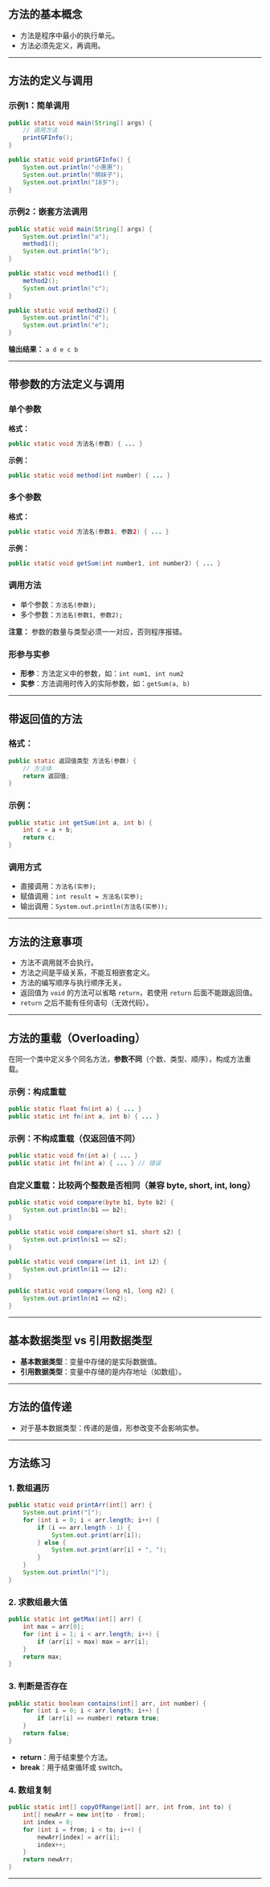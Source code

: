 ## 方法的基本概念

- 方法是程序中最小的执行单元。
- 方法必须先定义，再调用。

---

## 方法的定义与调用

### 示例1：简单调用
```java
public static void main(String[] args) {
    // 调用方法
    printGFInfo();
}

public static void printGFInfo() {
    System.out.println("小惠惠");
    System.out.println("萌妹子");
    System.out.println("18岁");
}
```

### 示例2：嵌套方法调用
```java
public static void main(String[] args) {
    System.out.println("a");
    method1();
    System.out.println("b");
}

public static void method1() {
    method2();
    System.out.println("c");
}

public static void method2() {
    System.out.println("d");
    System.out.println("e");
}
```

**输出结果：** `a d e c b`

---

## 带参数的方法定义与调用

### 单个参数

**格式：**
```java
public static void 方法名(参数) { ... }
```

**示例：**
```java
public static void method(int number) { ... }
```

### 多个参数

**格式：**
```java
public static void 方法名(参数1, 参数2) { ... }
```

**示例：**
```java
public static void getSum(int number1, int number2) { ... }
```

### 调用方法

- 单个参数：`方法名(参数);`
- 多个参数：`方法名(参数1, 参数2);`

**注意：** 参数的数量与类型必须一一对应，否则程序报错。

### 形参与实参

- **形参**：方法定义中的参数，如：`int num1, int num2`
- **实参**：方法调用时传入的实际参数，如：`getSum(a, b)`

---

## 带返回值的方法

### 格式：
```java
public static 返回值类型 方法名(参数) {
    // 方法体
    return 返回值;
}
```

### 示例：
```java
public static int getSum(int a, int b) {
    int c = a + b;
    return c;
}
```

### 调用方式

- 直接调用：`方法名(实参);`
- 赋值调用：`int result = 方法名(实参);`
- 输出调用：`System.out.println(方法名(实参));`

---

## 方法的注意事项

- 方法不调用就不会执行。
- 方法之间是平级关系，不能互相嵌套定义。
- 方法的编写顺序与执行顺序无关。
- 返回值为 `void` 的方法可以省略 `return`，若使用 `return` 后面不能跟返回值。
- `return` 之后不能有任何语句（无效代码）。

---

## 方法的重载（Overloading）

在同一个类中定义多个同名方法，**参数不同**（个数、类型、顺序），构成方法重载。

### 示例：构成重载
```java
public static float fn(int a) { ... }
public static int fn(int a, int b) { ... }
```

### 示例：不构成重载（仅返回值不同）
```java
public static void fn(int a) { ... }
public static int fn(int a) { ... } // 错误
```

### 自定义重载：比较两个整数是否相同（兼容 byte, short, int, long）

```java
public static void compare(byte b1, byte b2) {
    System.out.println(b1 == b2);
}

public static void compare(short s1, short s2) {
    System.out.println(s1 == s2);
}

public static void compare(int i1, int i2) {
    System.out.println(i1 == i2);
}

public static void compare(long n1, long n2) {
    System.out.println(n1 == n2);
}
```

---

## 基本数据类型 vs 引用数据类型

- **基本数据类型**：变量中存储的是实际数据值。
- **引用数据类型**：变量中存储的是内存地址（如数组）。

---

## 方法的值传递

- 对于基本数据类型：传递的是值，形参改变不会影响实参。

---

## 方法练习

### 1. 数组遍历

```java
public static void printArr(int[] arr) {
    System.out.print("[");
    for (int i = 0; i < arr.length; i++) {
        if (i == arr.length - 1) {
            System.out.print(arr[i]);
        } else {
            System.out.print(arr[i] + ", ");
        }
    }
    System.out.println("]");
}
```

### 2. 求数组最大值

```java
public static int getMax(int[] arr) {
    int max = arr[0];
    for (int i = 1; i < arr.length; i++) {
        if (arr[i] > max) max = arr[i];
    }
    return max;
}
```

### 3. 判断是否存在

```java
public static boolean contains(int[] arr, int number) {
    for (int i = 0; i < arr.length; i++) {
        if (arr[i] == number) return true;
    }
    return false;
}
```

- **return**：用于结束整个方法。
- **break**：用于结束循环或 switch。

### 4. 数组复制

```java
public static int[] copyOfRange(int[] arr, int from, int to) {
    int[] newArr = new int[to - from];
    int index = 0;
    for (int i = from; i < to; i++) {
        newArr[index] = arr[i];
        index++;
    }
    return newArr;
}
```

---

